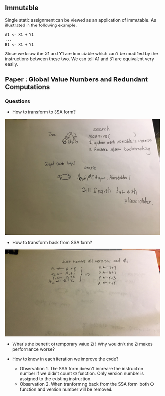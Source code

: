 ## Immutable

Single static assignment can be viewed as an application of immutable. As illustrated in the following example.

```
A1 <- X1 + Y1
...
B1 <- X1 + Y1
```

Since we know the X1 and Y1 are immutable which can't be modified by the instructions between these two. We can tell A1 and B1 are equivalent very easily.

## Paper : Global Value Numbers and Redundant Computations

### Questions
* How to transform to SSA form?

![](../images/transform-to-ssa.jpg)

* How to transform back from SSA form? 

![](../images/tranform-back-from-ssa.jpg)

* What's the benefit of temporary value Zi? Why wouldn't the Zi makes performance worse?

* How to know in each iteration we improve the code?

    * Observation 1. The SSA form doesn't increase the instruction number if we didn't count Φ function. Only version number is assigned to the existing instruction.
    * Observation 2. When tranforming back from the SSA form, both Φ function and version number will be removed. 
